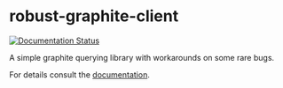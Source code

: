 # robust-graphite-client

[![Documentation Status](https://readthedocs.org/projects/robust-graphite-client/badge/?version=latest)](https://readthedocs.org/projects/robust-graphite-client/?badge=latest)

A simple graphite querying library with workarounds on some rare bugs.

For details consult the [documentation](http://robust-graphite-client.readthedocs.org/).
